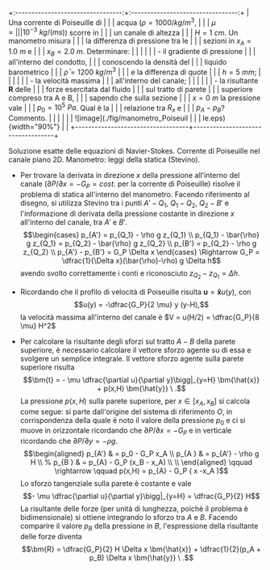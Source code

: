 +:---------------------------------:+:---------------------------------:+
| Una corrente di Poiseuille di     |                                   |
| acqua ($\rho = 1000 / kg/m^3$,    |                                   |
| $\mu =                            |                                   |
|  10^{-3} \ kg/(m s)$) scorre in   |                                   |
| un canale di altezza              |                                   |
| $H = 1 \ cm$. Un manometro misura |                                   |
| la differenza di pressione tra le |                                   |
| sezioni in $x_A = 1.0 \ m$ e      |                                   |
| $x_B= 2.0 \ m$. Determinare:      |                                   |
|                                   |                                   |
| -   il gradiente di pressione     |                                   |
|     all'interno del condotto,     |                                   |
|     conoscendo la densità del     |                                   |
|     liquido barometrico           |                                   |
|     $\bar{\rho} = 1200 \ kg/m^3$  |                                   |
|     e la differenza di quote      |                                   |
|     $h = 5 \ mm$;                 |                                   |
|                                   |                                   |
| -   la velocità massima           |                                   |
|     all'interno del canale;       |                                   |
|                                   |                                   |
| -   la risultante $\bm{R}$ delle  |                                   |
|     forze esercitata dal fluido   |                                   |
|     sul tratto di parete          |                                   |
|     superiore compreso tra A e B, |                                   |
|     sapendo che sulla sezione     |                                   |
|     $x = 0 \ m$ la pressione vale |                                   |
|     $p_0 = 10^5 \ Pa$. Qual è la  |                                   |
|     relazione tra $R_x$ e         |                                   |
|     $p_A - p_B$? Commento.        |                                   |
|                                   |                                   |
| ![image](./fig/manometro_Poiseuil |                                   |
| le.eps){width="90%"}              |                                   |
+-----------------------------------+-----------------------------------+

Soluzione esatte delle equazioni di Navier-Stokes. Corrente di
Poiseuille nel canale piano 2D. Manometro: leggi della statica
(Stevino).

-   Per trovare la derivata in direzione $x$ della pressione all'interno
    del canale ($\partial P/\partial x = - G_P = cost.$ per la corrente
    di Poiseuille) risolve il problema di statica all'interno del
    manometro. Facendo riferimento al disegno, si utilizza Stevino tra i
    punti $A'-Q_1$, $Q_1-Q_2$, $Q_2-B'$ e l'informazione di derivata
    della pressione costante in direzione $x$ all'interno del canale,
    tra $A'$ e $B'$. $$\begin{cases}
      p_{A'} = p_{Q_1} - \rho g z_{Q_1} \\
      p_{Q_1} - \bar{\rho} g z_{Q_1} =   p_{Q_2} - \bar{\rho} g z_{Q_2} \\
      p_{B'} = p_{Q_2} - \rho g z_{Q_2} \\
      p_{A'} - p_{B'} = G_P \Delta x
     \end{cases} \Rightarrow
      G_P = \dfrac{1}{\Delta x}(\bar{\rho}-\rho) g \Delta h$$ avendo
    svolto correttamente i conti e riconosciuto $z_{Q_2} - z_{Q_1} =
     \Delta h$.

-   Ricordando che il profilo di velocità di Poiseuille risulta
    $\bm{u} = \bm{\hat{x}} u(y)$, con
    $$u(y) = -\dfrac{G_P}{2 \mu} y (y-H),$$ la velocità massima
    all'interno del canale è $V = u(H/2) =
     \dfrac{G_P}{8 \mu} H^2$

-   Per calcolare la risultante degli sforzi sul tratto $A-B$ della
    parete superiore, è necessario calcolare il vettore sforzo agente su
    di essa e svolgere un semplice integrale. Il vettore sforzo agente
    sulla parete superiore risulta
    $$\bm{t} = - \mu \dfrac{\partial u}{\partial y}\bigg|_{y=H} \bm{\hat{x}} +
               p(x,H) \bm{\hat{y}} \ .$$ La pressione $p(x,H)$ sulla
    parete superiore, per $x \in [x_A,x_B]$ si calcola come segue: si
    parte dall'origine del sistema di riferimento $O$, in corrispondenza
    della quale è noto il valore della pressione $p_0$ e ci si muove in
    orizzontale ricordando che $\partial P/\partial x = -G_P$ e in
    verticale ricordando che $\partial P/\partial y = -\rho g$.
    $$\begin{aligned}
      p_{A'} & = p_0 - G_P x_A \\
      p_{A } & = p_{A'} - \rho g H  \\
    %  p_{B } & = p_{A}  - G_P (x_B - x_A)  \\ \\
     \end{aligned}
     \qquad \rightarrow  \qquad p(x,H)  = p_{A} - G_P ( x  -x_A )$$ Lo
    sforzo tangenziale sulla parete è costante e vale
    $$- \mu \dfrac{\partial u}{\partial y}\bigg|_{y=H} =
        \dfrac{G_P}{2} H$$ La risultante delle forze (per unità di
    lunghezza, poichè il problema è bidimensionale) si ottiene
    integrando lo sforzo tra $A$ e $B$. Facendo comparire il valore
    $p_B$ della pressione in $B$, l'espressione della risultante delle
    forze diventa $$\bm{R} = \dfrac{G_P}{2} H \Delta x \bm{\hat{x}} + 
               \dfrac{1}{2}(p_A + p_B) \Delta x \bm{\hat{y}} \ .$$
